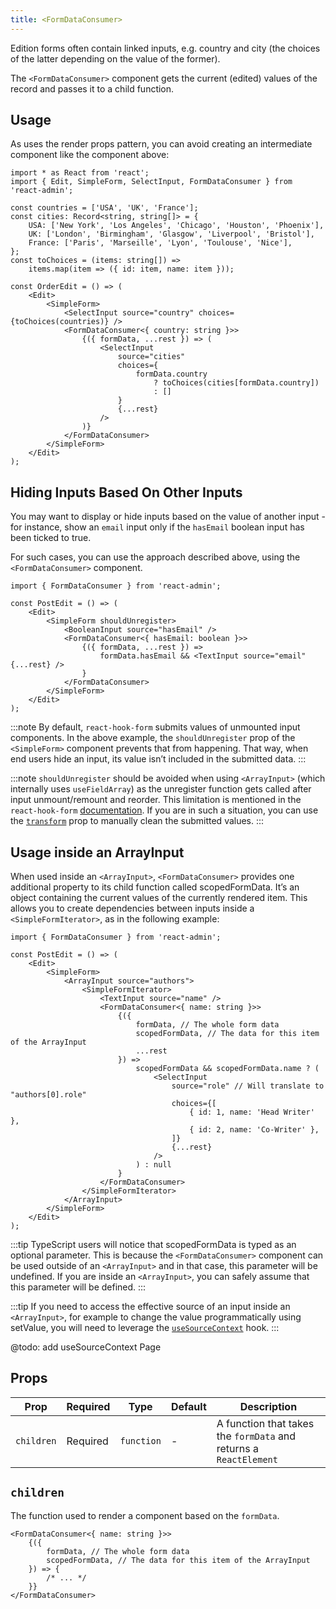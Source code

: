 ```yaml
---
title: <FormDataConsumer>
---
```


Edition forms often contain linked inputs, e.g. country and city (the choices of the latter depending on the value of the former).

The `<FormDataConsumer>` component gets the current (edited) values of the record and passes it to a child function.

## Usage

As <FormDataConsumer> uses the render props pattern, you can avoid creating an intermediate component like the <CityInput> component above:

```tsx
import * as React from 'react';
import { Edit, SimpleForm, SelectInput, FormDataConsumer } from 'react-admin';

const countries = ['USA', 'UK', 'France'];
const cities: Record<string, string[]> = {
    USA: ['New York', 'Los Angeles', 'Chicago', 'Houston', 'Phoenix'],
    UK: ['London', 'Birmingham', 'Glasgow', 'Liverpool', 'Bristol'],
    France: ['Paris', 'Marseille', 'Lyon', 'Toulouse', 'Nice'],
};
const toChoices = (items: string[]) =>
    items.map(item => ({ id: item, name: item }));

const OrderEdit = () => (
    <Edit>
        <SimpleForm>
            <SelectInput source="country" choices={toChoices(countries)} />
            <FormDataConsumer<{ country: string }>>
                {({ formData, ...rest }) => (
                    <SelectInput
                        source="cities"
                        choices={
                            formData.country
                                ? toChoices(cities[formData.country])
                                : []
                        }
                        {...rest}
                    />
                )}
            </FormDataConsumer>
        </SimpleForm>
    </Edit>
);
```

## Hiding Inputs Based On Other Inputs

You may want to display or hide inputs based on the value of another input - for instance, show an `email` input only if the `hasEmail` boolean input has been ticked to true.

For such cases, you can use the approach described above, using the `<FormDataConsumer>` component.

```tsx
import { FormDataConsumer } from 'react-admin';

const PostEdit = () => (
    <Edit>
        <SimpleForm shouldUnregister>
            <BooleanInput source="hasEmail" />
            <FormDataConsumer<{ hasEmail: boolean }>>
                {({ formData, ...rest }) =>
                    formData.hasEmail && <TextInput source="email" {...rest} />
                }
            </FormDataConsumer>
        </SimpleForm>
    </Edit>
);
```

:::note
By default, `react-hook-form` submits values of unmounted input components. In the above example, the `shouldUnregister` prop of the `<SimpleForm>` component prevents that from happening. That way, when end users hide an input, its value isn’t included in the submitted data.
:::

:::note
`shouldUnregister` should be avoided when using `<ArrayInput>` (which internally uses `useFieldArray`) as the unregister function gets called after input unmount/remount and reorder. This limitation is mentioned in the `react-hook-form` [documentation](https://react-hook-form.com/docs/usecontroller#props). If you are in such a situation, you can use the [`transform`](./EditBase.md#transform) prop to manually clean the submitted values.
:::

## Usage inside an ArrayInput

When used inside an `<ArrayInput>`, `<FormDataConsumer>` provides one additional property to its child function called scopedFormData. It’s an object containing the current values of the currently rendered item. This allows you to create dependencies between inputs inside a `<SimpleFormIterator>`, as in the following example:

```tsx
import { FormDataConsumer } from 'react-admin';

const PostEdit = () => (
    <Edit>
        <SimpleForm>
            <ArrayInput source="authors">
                <SimpleFormIterator>
                    <TextInput source="name" />
                    <FormDataConsumer<{ name: string }>>
                        {({
                            formData, // The whole form data
                            scopedFormData, // The data for this item of the ArrayInput
                            ...rest
                        }) =>
                            scopedFormData && scopedFormData.name ? (
                                <SelectInput
                                    source="role" // Will translate to "authors[0].role"
                                    choices={[
                                        { id: 1, name: 'Head Writer' },
                                        { id: 2, name: 'Co-Writer' },
                                    ]}
                                    {...rest}
                                />
                            ) : null
                        }
                    </FormDataConsumer>
                </SimpleFormIterator>
            </ArrayInput>
        </SimpleForm>
    </Edit>
);
```

:::tip
TypeScript users will notice that scopedFormData is typed as an optional parameter. This is because the `<FormDataConsumer>` component can be used outside of an `<ArrayInput>` and in that case, this parameter will be undefined. If you are inside an `<ArrayInput>`, you can safely assume that this parameter will be defined.
:::

:::tip
If you need to access the effective source of an input inside an `<ArrayInput>`, for example to change the value programmatically using setValue, you will need to leverage the [`useSourceContext`](./useSourceContext.md) hook.
:::

@todo: add useSourceContext Page

## Props

| Prop       | Required | Type       | Default | Description                                                       |
| ---------- | -------- | ---------- | ------- | ----------------------------------------------------------------- |
| `children` | Required | `function` | -       | A function that takes the `formData` and returns a `ReactElement` |

## `children`

The function used to render a component based on the `formData`.

```tsx
<FormDataConsumer<{ name: string }>>
    {({
        formData, // The whole form data
        scopedFormData, // The data for this item of the ArrayInput
    }) => {
        /* ... */
    }}
</FormDataConsumer>
```
